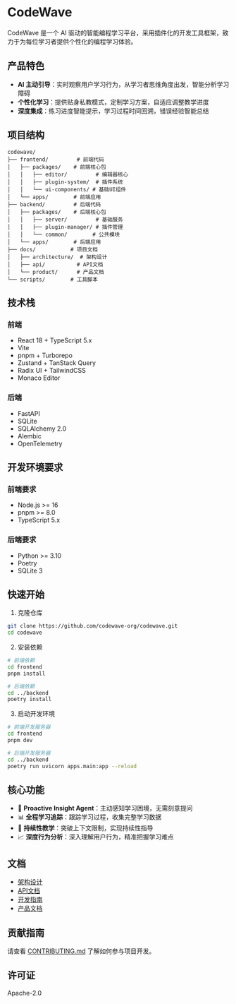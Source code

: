 # CodeWave

CodeWave 是一个 AI 驱动的智能编程学习平台，采用插件化的开发工具框架，致力于为每位学习者提供个性化的编程学习体验。

## 产品特色

- **AI 主动引导**：实时观察用户学习行为，从学习者思维角度出发，智能分析学习障碍
- **个性化学习**：提供贴身私教模式，定制学习方案，自适应调整教学进度
- **深度集成**：练习进度智能提示，学习过程时间回溯，错误经验智能总结

## 项目结构

```
codewave/
├── frontend/         # 前端代码
│   ├── packages/    # 前端核心包
│   │   ├── editor/         # 编辑器核心
│   │   ├── plugin-system/  # 插件系统
│   │   └── ui-components/ # 基础UI组件
│   └── apps/        # 前端应用
├── backend/         # 后端代码
│   ├── packages/    # 后端核心包
│   │   ├── server/         # 基础服务
│   │   ├── plugin-manager/ # 插件管理
│   │   └── common/        # 公共模块
│   └── apps/        # 后端应用
├── docs/           # 项目文档
│   ├── architecture/  # 架构设计
│   ├── api/          # API文档
│   └── product/      # 产品文档
└── scripts/        # 工具脚本
```

## 技术栈

### 前端
- React 18 + TypeScript 5.x
- Vite
- pnpm + Turborepo
- Zustand + TanStack Query
- Radix UI + TailwindCSS
- Monaco Editor

### 后端
- FastAPI
- SQLite
- SQLAlchemy 2.0
- Alembic
- OpenTelemetry

## 开发环境要求

### 前端要求
- Node.js >= 16
- pnpm >= 8.0
- TypeScript 5.x

### 后端要求
- Python >= 3.10
- Poetry
- SQLite 3

## 快速开始

1. 克隆仓库
```bash
git clone https://github.com/codewave-org/codewave.git
cd codewave
```

2. 安装依赖
```bash
# 前端依赖
cd frontend
pnpm install

# 后端依赖
cd ../backend
poetry install
```

3. 启动开发环境
```bash
# 前端开发服务器
cd frontend
pnpm dev

# 后端开发服务器
cd ../backend
poetry run uvicorn apps.main:app --reload
```

## 核心功能

- 🤖 **Proactive Insight Agent**：主动感知学习困境，无需刻意提问
- 📊 **全程学习追踪**：跟踪学习过程，收集完整学习数据
- 🔄 **持续性教学**：突破上下文限制，实现持续性指导
- 📈 **深度行为分析**：深入理解用户行为，精准把握学习难点

## 文档

- [架构设计](docs/architecture/README.md)
- [API文档](docs/api/README.md)
- [开发指南](docs/development/README.md)
- [产品文档](docs/product/README.md)

## 贡献指南

请查看 [CONTRIBUTING.md](CONTRIBUTING.md) 了解如何参与项目开发。

## 许可证

Apache-2.0
